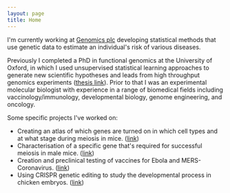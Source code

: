 ```yaml
---
layout: page
title: Home
---
```



I'm currently working at [Genomics plc](https://www.genomicsplc.com/precision-health/) developing statistical methods that use genetic data to estimate an individual's risk of various diseases.

Previously I completed a PhD in functional genomics at the University of Oxford, in which I used unsupervised statistical learning approaches to generate new scientific hypotheses and leads from high throughput genomics experiments ([thesis link](https://github.com/daniel-wells/DPhil-Thesis)).
Prior to that I was an experimental molecular biologist with experience in a range of biomedical fields including vaccinology/immunology, developmental biology, genome engineering, and oncology.

Some specific projects I've worked on:
 - Creating an atlas of which genes are turned on in which cell types and at what stage during meiosis in mice. ([link](http://www.stats.ox.ac.uk/~wells/testisAtlas.html))
 - Characterisation of a specific gene that's required for successful meiosis in male mice. ([link](https://doi.org/d5nm))
 - Creation and preclinical testing of vaccines for Ebola and MERS-Coronavirus. ([link](https://doi.org/10.1038/s41541-017-0029-1))
 - Using CRISPR genetic editing to study the developmental process in chicken embryos. ([link](https://doi.org/10.1242/dev.160333))

